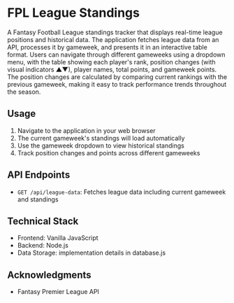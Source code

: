 # FPL League Standings

A Fantasy Football League standings tracker that displays real-time league positions and historical data. The application fetches league data from an API, processes it by gameweek, and presents it in an interactive table format. Users can navigate through different gameweeks using a dropdown menu, with the table showing each player's rank, position changes (with visual indicators ▲▼), player names, total points, and gameweek points. The position changes are calculated by comparing current rankings with the previous gameweek, making it easy to track performance trends throughout the season. 

## Usage

1. Navigate to the application in your web browser
2. The current gameweek's standings will load automatically
3. Use the gameweek dropdown to view historical standings
4. Track position changes and points across different gameweeks

## API Endpoints

- `GET /api/league-data`: Fetches league data including current gameweek and standings

## Technical Stack

- Frontend: Vanilla JavaScript
- Backend: Node.js
- Data Storage: implementation details in database.js

## Acknowledgments

- Fantasy Premier League API
